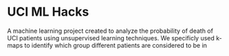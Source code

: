 # UCI ML Hacks
 A machine learning project created to analyze the probability of death of UCI patients using unsupervised learning techniques.  We specificly used k-maps to identify which group different patients are considered to be in
